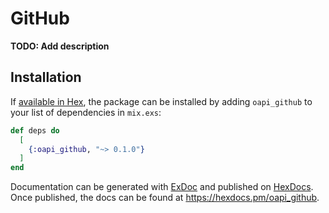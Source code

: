 # GitHub

**TODO: Add description**

## Installation

If [available in Hex](https://hex.pm/docs/publish), the package can be installed
by adding `oapi_github` to your list of dependencies in `mix.exs`:

```elixir
def deps do
  [
    {:oapi_github, "~> 0.1.0"}
  ]
end
```

Documentation can be generated with [ExDoc](https://github.com/elixir-lang/ex_doc)
and published on [HexDocs](https://hexdocs.pm). Once published, the docs can
be found at <https://hexdocs.pm/oapi_github>.

